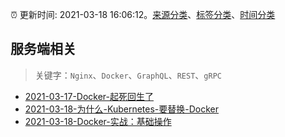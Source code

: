 :alarm_clock: 更新时间: 2021-03-18 16:06:12。[来源分类](../README.md)、[标签分类](../TAGS.md)、[时间分类](../TIMELINE.md)

## 服务端相关


> 关键字：`Nginx`、`Docker`、`GraphQL`、`REST`、`gRPC`



- [2021-03-17-Docker-起死回生了](https://www.ershicimi.com/p/7539772073077c09281d3b8581ff39d1) 
- [2021-03-18-为什么-Kubernetes-要替换-Docker](https://toutiao.io/k/uhmrz9z) 
- [2021-03-18-Docker-实战：基础操作](https://toutiao.io/k/7rr7vjq) 